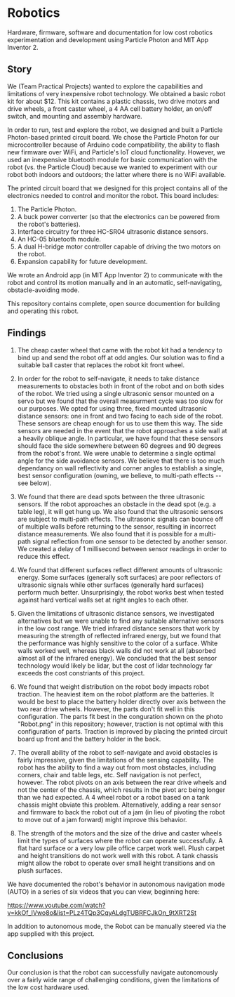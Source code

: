 # Robotics
Hardware, firmware, software and documentation for low cost robotics experimentation and development using 
Particle Photon and MIT App Inventor 2.

## Story
We (Team Practical Projects) wanted to explore the capabilities and limitations of very inexpensive robot 
technology.  We obtained a basic robot kit for about $12.  This kit contains a plastic chassis, two drive
motors and drive wheels, a front caster wheel, a 4 AA cell battery holder, an on/off switch, and mounting
and assembly hardware.  

In order to run, test and explore the robot, we designed and built a Particle Photon-based printed circuit
board.  We chose the Particle Photon for our microcontroller because of Arduino
code compatibility, the ability to flash new firmware over WiFi, and Particle's IoT cloud functionality.
However, we used an inexpensive bluetooth module for basic communication with the robot (vs. the Particle Cloud)
because we wanted to experiment with our robot both indoors and outdoors; the latter where there is no
WiFi available.

The printed circuit board that we designed for this project contains all of the electronics needed to control
and monitor the robot.  This board includes:
1. The Particle Photon.
2. A buck power converter (so that the electronics can be powered from the robot's batteries).
3. Interface circuitry for three HC-SR04 ultrasonic distance sensors.
4. An HC-05 bluetooth module.
5. A dual H-bridge motor controller capable of driving the two motors on the robot.
6. Expansion capability for future development.

We wrote an Android app (in MIT App Inventor 2) to communicate with the robot and control its motion
manually and in an automatic, self-navigating, obstacle-avoiding mode.  

This repository contains complete, open source documention for building and operating this robot.

## Findings
1. The cheap caster wheel that came with the robot kit had a tendency to bind up and send the robot off
at odd angles.  Our solution was to find a suitable ball caster that replaces the robot kit front wheel.

2. In order for the robot to self-navigate, it needs to take distance measurements to obstacles both in
front of the robot and on both sides of the robot.  We tried using a single ultrasonic sensor mounted on a servo but
we found that the overall measurment cycle was too slow for our purposes.  We opted for using three, fixed
mounted ultrasonic distance sensors: one in front and two facing to each side of the robot.  These sensors
are cheap enough for us to use them this way. The side sensors are needed in the event that the robot approaches 
a side wall at a heavily oblique angle.  In particular, we have found that these sensors should face the 
side somewhere between 60 degrees and 90 degrees from the robot's front. We were unable to determine a single 
optimal angle for the side avoidance sensors.  We believe that there is too much dependancy on wall reflectivity 
and corner angles to establish a single, best sensor configuration (owning, we believe, to multi-path effects -- see below).

3. We found that there are dead spots between the three ultrasonic sensors. If the robot approaches an obstacle in 
the dead spot (e.g. a table leg), it will get hung up. We also found that the ultrasonic sensors are subject to multi-path effects.  The
ultrasonic signals can bounce off of multiple walls before returning to the sensor, resulting in incorrect distance measurements.
We also found that it is possible for a multi-path signal reflection from one sensor to be detected by another
sensor.  We created a delay of 1 millisecond between sensor readings in order to reduce this effect.  

4. We found that different surfaces reflect different amounts of ultrasonic energy.  Some surfaces (generally
soft surfaces) are poor reflectors of ultrasonic signals while other surfaces (generally hard surfaces) perform much better.
Unsurprisingly, the robot works best when tested against hard vertical walls set at right angles to each other.

5. Given the limitations of ultrasonic distance sensors, we investigated alternatives but we were unable to find
any suitable alternative sensors in the low cost range.  We tried infrared distance sensors that work by measuring
the strength of reflected infrared energy, but we found that the performance was highly sensitive to the color
of a surface.  White walls worked well, whereas black walls did not work at all (absorbed almost all of the
infrared energy).  We concluded that the best sensor technology would likely be lidar, but the cost of lidar
technology far exceeds the cost constriants of this project.

6. We found that weight distribution on the robot body impacts robot traction. The heaviest item on the 
robot platform are the batteries.  It would be best to place the battery holder directly over axis between
the two rear drive wheels. However, the parts don't fit well in this configuration.  The parts fit best
in the conguration shown on the photo "Robot.png" in this repository; however, traction is not
optimal with this configuration of parts.  Traction is improved by placing the printed circuit board
up front and the battery holder in the back.

7. The overall ability of the robot to self-navigate and avoid obstacles is fairly impressive, given the
limitations of the sensing capability.  The robot has the ability to find a way out from most obstacles,
including corners, chair and table legs, etc. Self navigation is not perfect, however.
The robot pivots on an axis between the rear drive wheels and not the center of the chassis, which results
in the pivot arc being longer than we had expected.  A 4 wheel
robot or a robot based on a tank chassis might obviate this problem.  Alternatively, adding a rear sensor and
firmware to back the robot out of a jam (in lieu of pivoting the robot to move out of a jam forward) might
improve this behavior.

8. The strength of the motors and the size of the drive and caster wheels limit the types of surfaces where the robot
can operate successfully.  A flat hard surface or a very low pile office carpet work well.  Plush carpet and 
height transitions do not work well with this robot. A tank chassis might allow the robot to operate over
small height transitions and on plush surfaces.


We have documented the robot's behavior in autonomous navigation mode (AUTO) in a series of six videos that 
you can view, beginning here:

https://www.youtube.com/watch?v=kkOf_IVwo8o&list=PLz4TQp3CqyALdgTUBRFCJkOn_9tXRT2St

In addition to autonomous mode, the Robot can be manually steered via the app supplied with this project.

## Conclusions
Our conclusion is that the robot can successfully navigate autonomously over a fairly wide range of challenging
conditions, given the limitations of the low cost hardware used.
